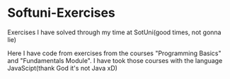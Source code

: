 # Softuni-Exercises
Exercises I have solved through my time at SotUni(good times, not gonna lie)

Here I have code from exercises from the courses "Programming Basics" and "Fundamentals Module". I have took those courses with the language JavaScipt(thank God it's not Java xD)

